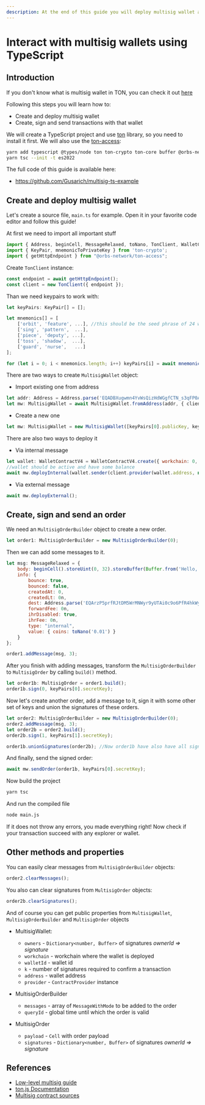 ```yaml
---
description: At the end of this guide you will deploy multisig wallet and send some transactions using ton library
---
```


# Interact with multisig wallets using TypeScript

## Introduction
If you don't know what is multisig wallet in TON, you can check it out [here](/develop/smart-contracts/tutorials/multisig)

Following this steps you will learn how to:
 * Create and deploy multisig wallet
 * Create, sign and send transactions with that wallet

We will create a TypeScript project and use [ton](https://www.npmjs.com/package/ton) library, so you need to install it first. We will also use the [ton-access](https://www.orbs.com/ton-access/):

```bash
yarn add typescript @types/node ton ton-crypto ton-core buffer @orbs-network/ton-access
yarn tsc --init -t es2022
```

The full code of this guide is available here:
 * https://github.com/Gusarich/multisig-ts-example

## Create and deploy multisig wallet
Let's create a source file, `main.ts` for example. Open it in your favorite code editor and follow this guide!

At first we need to import all important stuff
```js
import { Address, beginCell, MessageRelaxed, toNano, TonClient, WalletContractV4, MultisigWallet, MultisigOrder, MultisigOrderBuilder } from "ton";
import { KeyPair, mnemonicToPrivateKey } from 'ton-crypto';
import { getHttpEndpoint } from "@orbs-network/ton-access";
```

Create `TonClient` instance:
```js
const endpoint = await getHttpEndpoint();
const client = new TonClient({ endpoint });
```
Than we need keypairs to work with:
```js
let keyPairs: KeyPair[] = [];

let mnemonics[] = [
    ['orbit', 'feature', ...], //this should be the seed phrase of 24 words
    ['sing', 'pattern',  ...],
    ['piece', 'deputy', ...],
    ['toss', 'shadow',  ...],
    ['guard', 'nurse',   ...]
];

for (let i = 0; i < mnemonics.length; i++) keyPairs[i] = await mnemonicToPrivateKey(mnemonics[i]);
```
There are two ways to create `MultisigWallet` object:
 * Import existing one from address
  ```js
  let addr: Address = Address.parse('EQADBXugwmn4YvWsQizHdWGgfCTN_s3qFP0Ae0pzkU-jwzoE');
  let mw: MultisigWallet = await MultisigWallet.fromAddress(addr, { client });
  ```

 * Create a new one
  ```js
  let mw: MultisigWallet = new MultisigWallet([keyPairs[0].publicKey, keyPairs[1].publicKey], 0, 0, 1, { client });
  ```

There are also two ways to deploy it
 * Via internal message
  ```js
  let wallet: WalletContractV4 = WalletContractV4.create({ workchain: 0, publicKey: keyPairs[4].publicKey });
  //wallet should be active and have some balance
  await mw.deployInternal(wallet.sender(client.provider(wallet.address, null), keyPairs[4].secretKey), toNano('0.05'));
  ```
 * Via external message
  ```js
  await mw.deployExternal();
  ```

## Create, sign and send an order
We need an `MultisigOrderBuilder` object to create a new order.
```js
let order1: MultisigOrderBuilder = new MultisigOrderBuilder(0);
```
Then we can add some messages to it.
```js
let msg: MessageRelaxed = {
    body: beginCell().storeUint(0, 32).storeBuffer(Buffer.from('Hello, world!')).endCell(),
    info: {
        bounce: true,
        bounced: false,
        createdAt: 0,
        createdLt: 0n,
        dest: Address.parse('EQArzP5prfRJtDM5WrMNWyr9yUTAi0c9o6PfR4hkWy9UQXHx'),
        forwardFee: 0n,
        ihrDisabled: true,
        ihrFee: 0n,
        type: "internal",
        value: { coins: toNano('0.01') }
    }
};

order1.addMessage(msg, 3);
```
After you finish with adding messages, transform the `MultisigOrderBuilder` to `MultisigOrder` by calling `build()` method.
```js
let order1b: MultisigOrder = order1.build();
order1b.sign(0, keyPairs[0].secretKey);
```
Now let's create another order, add a message to it, sign it with some other set of keys and union the signatures of these orders.
```js
let order2: MultisigOrderBuilder = new MultisigOrderBuilder(0);
order2.addMessage(msg, 3);
let order2b = order2.build();
order2b.sign(1, keyPairs[1].secretKey);

order1b.unionSignatures(order2b); //Now order1b have also have all signatures from order2b
```
And finally, send the signed order:
```js
await mw.sendOrder(order1b, keyPairs[0].secretKey);
```

Now build the project
```bash
yarn tsc
```

And run the compiled file
```bash
node main.js
```

If it does not throw any errors, you made everything right! Now check if your transaction succeed with any explorer or wallet.

## Other methods and properties
You can easily clear messages from `MultisigOrderBuilder` objects:
```js
order2.clearMessages();
```
You also can clear signatures from `MultisigOrder` objects:
```js
order2b.clearSignatures();
```

And of course you can get public properties from `MultisigWallet`, `MultisigOrderBuilder` and `MultisigOrder` objects

 * MultisigWallet:
    - `owners` - `Dictionary<number, Buffer>` of signatures *ownerId => signature*
    - `workchain` - workchain where the wallet is deployed
    - `walletId` - wallet id
    - `k` - number of signatures required to confirm a transaction
    - `address` - wallet address
    - `provider` - `ContractProvider` instance

 * MultisigOrderBuilder
    - `messages` - array of `MessageWithMode` to be added to the order
    - `queryId` - global time until which the order is valid

 * MultisigOrder
    - `payload` - `Cell` with order payload
    - `signatures` - `Dictionary<number, Buffer>` of signatures *ownerId => signature*

## References
 * [Low-level multisig guide](/develop/smart-contracts/tutorials/multisig)
 * [ton.js Documentation](https://ton-community.github.io/ton/)
 * [Multisig contract sources](https://github.com/ton-blockchain/multisig-contract)
